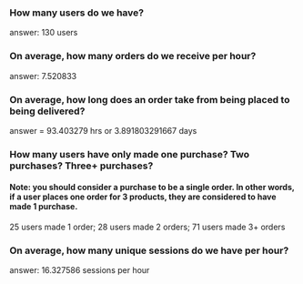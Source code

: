 ### How many users do we have?
answer: 130 users

### On average, how many orders do we receive per hour?
answer: 7.520833

### On average, how long does an order take from being placed to being delivered?
answer  = 93.403279 hrs or 3.891803291667 days

### How many users have only made one purchase? Two purchases? Three+ purchases?
#### Note: you should consider a purchase to be a single order. In other words, if a user places one order for 3 products, they are considered to have made 1 purchase.
25 users made 1 order;
28 users made 2 orders;
71 users made 3+ orders

### On average, how many unique sessions do we have per hour?
answer: 16.327586 sessions per hour

